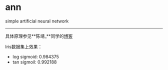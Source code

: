 # ann
simple artificial neural network

****
具体原理参见**陈靖_**同学的[博客](http://blog.csdn.net/zhongkejingwang/article/details/44514073)

Iris数据集上效果：
+ log sigmoid: 0.984375
+ tan sigmoil: 0.992188
